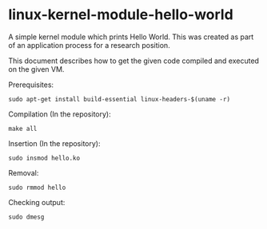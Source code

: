 # linux-kernel-module-hello-world
A simple kernel module which prints Hello World. This was created as part of an application process for a research position.

This document describes how to get the given code compiled and executed on the given VM.

Prerequisites:

`sudo apt-get install build-essential linux-headers-$(uname -r)`

Compilation (In the repository):

`make all`

Insertion (In the repository):

`sudo insmod hello.ko`

Removal:

`sudo rmmod hello`

Checking output:

`sudo dmesg`

